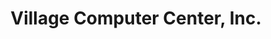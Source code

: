---
title: "Village Computer Center, Inc."
url: /bernardsville/village-computer-center-inc/
shop: computer
---